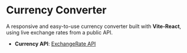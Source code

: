 #  Currency Converter

A responsive and easy-to-use currency converter built with **Vite-React**, using live exchange rates from a public API.

- **Currency API**: [ExchangeRate API](https://api.exchangerate-api.com/v4/latest/{baseCurrency})

